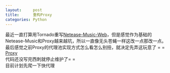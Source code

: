 ```yaml
---
layout:     post
title:      重构Proxy
categories: Python
---
```


最近一直打算用Tornado重写[Netease-Music-Web][1]，但是感觉作为基础的  Netease-Music和Proxy越来越坑，所以一直像无头苍蝇一样这改一点那改一点。  
最后感觉之前Proxy的代理池实现方式怎么看怎么别扭，就决定先弄这玩意了 = =  
[Proxy][2]  
代码还没写完西刺就停止维护了= =  
目前计划先爬一下快代理  

[1]: https://github.com/SilverW0o0W/Netease-Music-Web
[2]: https://github.com/SilverW0o0W/Proxy
